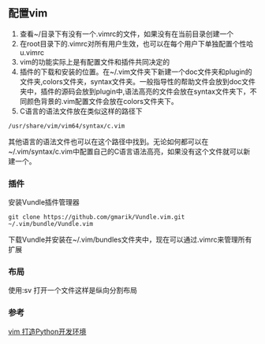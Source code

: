 ## 配置vim

1. 查看~/目录下有没有一个.vimrc的文件，如果没有在当前目录创建一个
2. 在root目录下的.vimrc对所有用户生效，也可以在每个用户下单独配置个性哈u.vimrc
3. vim的功能实际上是有配置文件和插件共同决定的
4. 插件的下载和安装的位置。在~/.vim文件夹下新建一个doc文件夹和plugin的文件夹,colors文件夹，syntax文件夹。一般指导性的帮助文件会放到doc文件夹中，插件的源码会放到plugin中,语法高亮的文件会放在syntax文件夹下，不同颜色背景的.vim配置文件会放在colors文件夹下。
5. C语言的语法文件放在类似这样的路径下
```path
/usr/share/vim/vim64/syntax/c.vim
```
其他语言的语法文件也可以在这个路径中找到。无论如何都可以在~/.vim/syntax/c.vim中配置自己的C语言语法高亮，如果没有这个文件就可以新建一个。

### 插件
安装Vundle插件管理器
```shell
git clone https://github.com/gmarik/Vundle.vim.git ~/.vim/bundle/Vundle.vim
```
下载Vundle并安装在~/.vim/bundles文件夹中，现在可以通过.vimrc来管理所有扩展

### 布局
使用:sv <filename>打开一个文件这样是纵向分割布局

### 参考
[vim 打造Python开发环境](https://segmentfault.com/a/1190000003962806)
